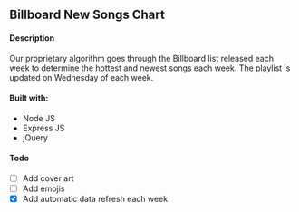 ## Billboard New Songs Chart

#### Description

Our proprietary algorithm goes through the Billboard list released each week to determine the hottest and newest songs each week. The playlist is updated on Wednesday of each week.

#### Built with:
* Node JS
* Express JS
* jQuery

#### Todo
  - [ ] Add cover art
  - [ ] Add emojis
  - [x] Add automatic data refresh each week
